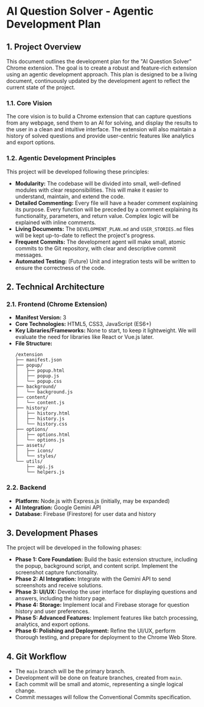 # AI Question Solver - Agentic Development Plan

## 1. Project Overview

This document outlines the development plan for the "AI Question Solver" Chrome extension. The goal is to create a robust and feature-rich extension using an agentic development approach. This plan is designed to be a living document, continuously updated by the development agent to reflect the current state of the project.

### 1.1. Core Vision

The core vision is to build a Chrome extension that can capture questions from any webpage, send them to an AI for solving, and display the results to the user in a clean and intuitive interface. The extension will also maintain a history of solved questions and provide user-centric features like analytics and export options.

### 1.2. Agentic Development Principles

This project will be developed following these principles:

*   **Modularity:** The codebase will be divided into small, well-defined modules with clear responsibilities. This will make it easier to understand, maintain, and extend the code.
*   **Detailed Commenting:** Every file will have a header comment explaining its purpose. Every function will be preceded by a comment explaining its functionality, parameters, and return value. Complex logic will be explained with inline comments.
*   **Living Documents:** The `DEVELOPMENT_PLAN.md` and `USER_STORIES.md` files will be kept up-to-date to reflect the project's progress.
*   **Frequent Commits:** The development agent will make small, atomic commits to the Git repository, with clear and descriptive commit messages.
*   **Automated Testing:** (Future) Unit and integration tests will be written to ensure the correctness of the code.

## 2. Technical Architecture

### 2.1. Frontend (Chrome Extension)

*   **Manifest Version:** 3
*   **Core Technologies:** HTML5, CSS3, JavaScript (ES6+)
*   **Key Libraries/Frameworks:** None to start, to keep it lightweight. We will evaluate the need for libraries like React or Vue.js later.
*   **File Structure:**
    ```
    /extension
    ├── manifest.json
    ├── popup/
    │   ├── popup.html
    │   ├── popup.js
    │   └── popup.css
    ├── background/
    │   └── background.js
    ├── content/
    │   └── content.js
    ├── history/
    │   ├── history.html
    │   ├── history.js
    │   └── history.css
    ├── options/
    │   ├── options.html
    │   └── options.js
    ├── assets/
    │   ├── icons/
    │   └── styles/
    └── utils/
        ├── api.js
        └── helpers.js
    ```

### 2.2. Backend

*   **Platform:** Node.js with Express.js (initially, may be expanded)
*   **AI Integration:** Google Gemini API
*   **Database:** Firebase (Firestore) for user data and history

## 3. Development Phases

The project will be developed in the following phases:

*   **Phase 1: Core Foundation:** Build the basic extension structure, including the popup, background script, and content script. Implement the screenshot capture functionality.
*   **Phase 2: AI Integration:** Integrate with the Gemini API to send screenshots and receive solutions.
*   **Phase 3: UI/UX:** Develop the user interface for displaying questions and answers, including the history page.
*   **Phase 4: Storage:** Implement local and Firebase storage for question history and user preferences.
*   **Phase 5: Advanced Features:** Implement features like batch processing, analytics, and export options.
*   **Phase 6: Polishing and Deployment:** Refine the UI/UX, perform thorough testing, and prepare for deployment to the Chrome Web Store.

## 4. Git Workflow

*   The `main` branch will be the primary branch.
*   Development will be done on feature branches, created from `main`.
*   Each commit will be small and atomic, representing a single logical change.
*   Commit messages will follow the Conventional Commits specification.
